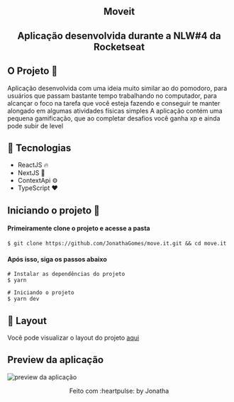 <h2 align="center">
  Moveit
</h2>
<h2 align="center">
  Aplicação desenvolvida durante a NLW#4 da Rocketseat
</h2>

## O Projeto :purple_heart:
Aplicação desenvolvida com uma ideia muito similar ao do pomodoro, para usuários que passam bastante tempo trabalhando no computador, para alcançar o foco
na tarefa que você esteja fazendo e conseguir te manter alongado em algumas atividades físicas simples
A aplicação contém uma pequena gamificação, que ao completar desafios você ganha xp e ainda pode subir de level

## :rocket: Tecnologias
- ReactJS :fire:
- NextJS :purple_heart:
- ContextApi :gear:
- TypeScript :heart:

## Iniciando o projeto :rocket:

#### Primeiramente clone o projeto e acesse a pasta
```
$ git clone https://github.com/JonathaGomes/move.it.git && cd move.it
```

#### Após isso, siga os passos abaixo
```
# Instalar as dependências do projeto
$ yarn

# Iniciando o projeto
$ yarn dev
```

## 🔖 Layout

Você pode visualizar o layout do projeto [aqui](https://www.figma.com/file/a3HzgoW0xV6vuluyqIoPA2/Move.it-1.0-(Copy)?node-id=160%3A2761)

## Preview da aplicação
![preview da aplicação](https://i.ibb.co/3sYmqx5/Captura-de-tela-de-2021-02-28-14-18-26.png)

<p align="center"> Feito com :heartpulse: by Jonatha </p>
